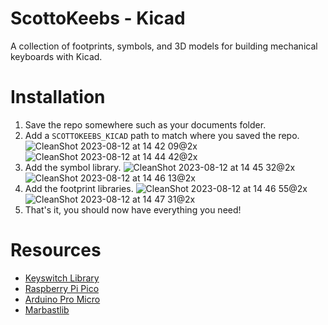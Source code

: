 # ScottoKeebs - Kicad

A collection of footprints, symbols, and 3D models for building mechanical keyboards with Kicad.

# Installation
1. Save the repo somewhere such as your documents folder.
2. Add a `SCOTTOKEEBS_KICAD` path to match where you saved the repo.
![CleanShot 2023-08-12 at 14 42 09@2x](https://github.com/joe-scotto/scottokeebs-kicad/assets/8194147/c3bbd939-125e-4808-a0a3-97be20b5b62d)
![CleanShot 2023-08-12 at 14 44 42@2x](https://github.com/joe-scotto/scottokeebs-kicad/assets/8194147/089cd9b1-2e44-4baa-b8c4-86a27982e3cf)
3. Add the symbol library.
![CleanShot 2023-08-12 at 14 45 32@2x](https://github.com/joe-scotto/scottokeebs-kicad/assets/8194147/9caffa15-ba49-411e-a6f5-90aee1baabbe)
![CleanShot 2023-08-12 at 14 46 13@2x](https://github.com/joe-scotto/scottokeebs-kicad/assets/8194147/d2dbe7d9-3823-478c-b8e0-63d463761353)
4. Add the footprint libraries.
![CleanShot 2023-08-12 at 14 46 55@2x](https://github.com/joe-scotto/scottokeebs-kicad/assets/8194147/09d51ef5-dc06-4167-8aa1-a6c4fe7c0ea5)
![CleanShot 2023-08-12 at 14 47 31@2x](https://github.com/joe-scotto/scottokeebs-kicad/assets/8194147/23c35685-fac0-4d82-9891-640473e7c508)
5. That's it, you should now have everything you need!

# Resources

-   [Keyswitch Library](https://github.com/kiswitch/kiswitch/tree/main)
-   [Raspberry Pi Pico](https://github.com/ncarandini/KiCad-RP-Pico)
-   [Arduino Pro Micro](https://github.com/g200kg/kicad-lib-arduino)
-   [Marbastlib](https://github.com/ebastler/marbastlib)
